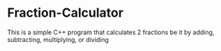 # Fraction-Calculator
This is a simple C++ program that calculates 2 fractions be it by adding, subtracting, multiplying, or dividing
